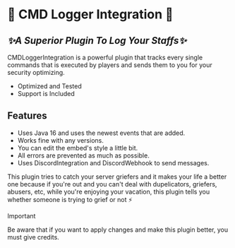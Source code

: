 # 🏅 CMD Logger Integration 🏅
## _✨A Superior Plugin To Log Your Staffs✨_



CMDLoggerIntegration is a powerful plugin that tracks every single commands that is executed by players and sends them to you for your security optimizing.

- Optimized and Tested
- Support is Included


## Features

- Uses Java 16 and uses the newest events that are added.
- Works fine with any versions.
- You can edit the embed's style a little bit.
- All errors are prevented as much as possible.
- Uses DiscordIntegration and DiscordWebhook to send messages.

This plugin tries to catch your server griefers and it makes your life a better one because if you're out and you can't deal with dupelicators, griefers, abusers, etc, while you're enjoying your vacation, this plugin tells you whether someone is trying to grief or not ⚡

> [!IMPORTANT]
> Be aware that if you want to apply changes and make this plugin better, you must give credits.
